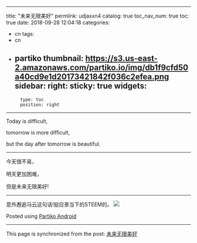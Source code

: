 
---
title: "未来无限美好"
permlink: udjasxn4
catalog: true
toc_nav_num: true
toc: true
date: 2018-09-28 12:04:18
categories:
- cn
tags:
- cn
- partiko
thumbnail: https://s3.us-east-2.amazonaws.com/partiko.io/img/db1f9cfd50a40cd9e1d20173421842f036c2efea.png
sidebar:
    right:
        sticky: true
widgets:
    -
        type: toc
        position: right
---


Today is difficult,

tomorrow is more difficult,

but the day after tomorrow is beautiful.

---

今天很不易，

明天更加困难，

但是未来无限美好!

---

意外邂逅马云这句话!挺应景当下的STEEM的。
![](https://s3.us-east-2.amazonaws.com/partiko.io/img/db1f9cfd50a40cd9e1d20173421842f036c2efea.png)

Posted using [Partiko Android](https://steemit.com/@partiko-android)

- - -

This page is synchronized from the post: [未来无限美好](https://steemit.com/@yellowbird/udjasxn4)
